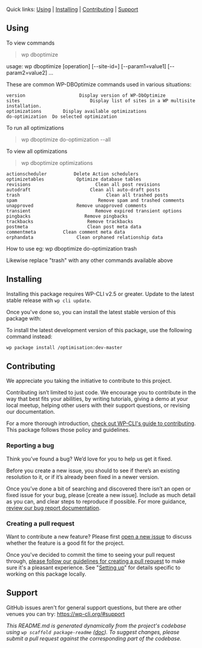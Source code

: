 

Quick links: [Using](#using) | [Installing](#installing) | [Contributing](#contributing) | [Support](#support)

## Using
To view commands

> wp dboptimize

usage: wp dboptimize <command> [operation] [--site-id=<site-id>] [--param1=value1] [--param2=value2] ...

These are common WP-DBOptimize commands used in various situations:

    version                    Display version of WP-DbOptimize
    sites                          Display list of sites in a WP multisite installation.
    optimizations        Display available optimizations
    do-optimization  Do selected optimization

To run all optimizations
> wp dboptimize do-optimization --all

To view all optimizations

> wp dboptimize optimizations

    actionscheduler          Delete Action schedulers
    optimizetables            Optimize database tables
    revisions                        Clean all post revisions
    autodraft                      Clean all auto-draft posts
    trash                                Clean all trashed posts
    spam                              Remove spam and trashed comments
    unapproved                Remove unapproved comments
    transient                        Remove expired transient options
    pingbacks                    Remove pingbacks
    trackbacks                    Remove trackbacks
    postmeta                      Clean post meta data
    commentmeta          Clean comment meta data
    orphandata                Clean orphaned relationship data



How to use
eg:
wp dboptimize do-optimization trash

Likewise replace "trash" with any other commands available above

## Installing

Installing this package requires WP-CLI v2.5 or greater. Update to the latest stable release with `wp cli update`.

Once you've done so, you can install the latest stable version of this package with:

To install the latest development version of this package, use the following command instead:

```bash
wp package install /optimisation:dev-master
```

## Contributing

We appreciate you taking the initiative to contribute to this project.

Contributing isn’t limited to just code. We encourage you to contribute in the way that best fits your abilities, by writing tutorials, giving a demo at your local meetup, helping other users with their support questions, or revising our documentation.

For a more thorough introduction, [check out WP-CLI's guide to contributing](https://make.wordpress.org/cli/handbook/contributing/). This package follows those policy and guidelines.

### Reporting a bug

Think you’ve found a bug? We’d love for you to help us get it fixed.

Before you create a new issue, you should to see if there’s an existing resolution to it, or if it’s already been fixed in a newer version.

Once you’ve done a bit of searching and discovered there isn’t an open or fixed issue for your bug, please [create a new issue]. Include as much detail as you can, and clear steps to reproduce if possible. For more guidance, [review our bug report documentation](https://make.wordpress.org/cli/handbook/bug-reports/).

### Creating a pull request

Want to contribute a new feature? Please first [open a new issue](https://github.com/) to discuss whether the feature is a good fit for the project.

Once you've decided to commit the time to seeing your pull request through, [please follow our guidelines for creating a pull request](https://make.wordpress.org/cli/handbook/pull-requests/) to make sure it's a pleasant experience. See "[Setting up](https://make.wordpress.org/cli/handbook/pull-requests/#setting-up)" for details specific to working on this package locally.

## Support

GitHub issues aren't for general support questions, but there are other venues you can try: https://wp-cli.org/#support


*This README.md is generated dynamically from the project's codebase using `wp scaffold package-readme` ([doc](https://github.com/wp-cli/scaffold-package-command#wp-scaffold-package-readme)). To suggest changes, please submit a pull request against the corresponding part of the codebase.*
